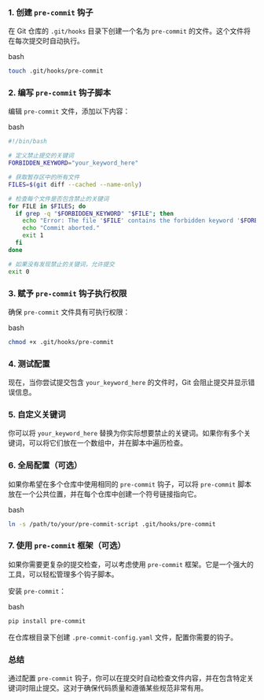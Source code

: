 ### 1. 创建 `pre-commit` 钩子

在 Git 仓库的 `.git/hooks` 目录下创建一个名为 `pre-commit` 的文件。这个文件将在每次提交时自动执行。

bash

```bash
touch .git/hooks/pre-commit
```

### 2. 编写 `pre-commit` 钩子脚本

编辑 `pre-commit` 文件，添加以下内容：

bash

```bash
#!/bin/bash

# 定义禁止提交的关键词
FORBIDDEN_KEYWORD="your_keyword_here"

# 获取暂存区中的所有文件
FILES=$(git diff --cached --name-only)

# 检查每个文件是否包含禁止的关键词
for FILE in $FILES; do
  if grep -q "$FORBIDDEN_KEYWORD" "$FILE"; then
    echo "Error: The file '$FILE' contains the forbidden keyword '$FORBIDDEN_KEYWORD'."
    echo "Commit aborted."
    exit 1
  fi
done

# 如果没有发现禁止的关键词，允许提交
exit 0
```

### 3. 赋予 `pre-commit` 钩子执行权限

确保 `pre-commit` 文件具有可执行权限：

bash

```bash
chmod +x .git/hooks/pre-commit
```

### 4. 测试配置

现在，当你尝试提交包含 `your_keyword_here` 的文件时，Git 会阻止提交并显示错误信息。

### 5. 自定义关键词

你可以将 `your_keyword_here` 替换为你实际想要禁止的关键词。如果你有多个关键词，可以将它们放在一个数组中，并在脚本中遍历检查。

### 6. 全局配置（可选）

如果你希望在多个仓库中使用相同的 `pre-commit` 钩子，可以将 `pre-commit` 脚本放在一个公共位置，并在每个仓库中创建一个符号链接指向它。

bash

```bash
ln -s /path/to/your/pre-commit-script .git/hooks/pre-commit
```

### 7. 使用 `pre-commit` 框架（可选）

如果你需要更复杂的提交检查，可以考虑使用 `pre-commit` 框架。它是一个强大的工具，可以轻松管理多个钩子脚本。

安装 `pre-commit`：

bash

```bash
pip install pre-commit
```

在仓库根目录下创建 `.pre-commit-config.yaml` 文件，配置你需要的钩子。

### 总结

通过配置 `pre-commit` 钩子，你可以在提交时自动检查文件内容，并在包含特定关键词时阻止提交。这对于确保代码质量和遵循某些规范非常有用。